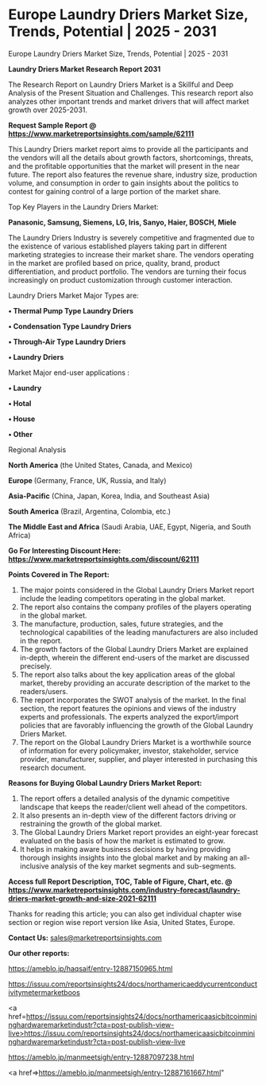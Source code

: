# Europe Laundry Driers Market Size, Trends, Potential | 2025 - 2031
Europe Laundry Driers Market Size, Trends, Potential | 2025 - 2031

<strong>Laundry Driers Market Research Report 2031</strong>

The Research Report on Laundry Driers Market is a Skillful and Deep Analysis of the Present Situation and Challenges. This research report also analyzes other important trends and market drivers that will affect market growth over 2025-2031.

<strong>Request Sample Report @ <a href=https://www.marketreportsinsights.com/sample/62111>https://www.marketreportsinsights.com/sample/62111</a></strong>

This Laundry Driers market report aims to provide all the participants and the vendors will all the details about growth factors, shortcomings, threats, and the profitable opportunities that the market will present in the near future. The report also features the revenue share, industry size, production volume, and consumption in order to gain insights about the politics to contest for gaining control of a large portion of the market share.

Top Key Players in the Laundry Driers Market:

<strong>Panasonic, Samsung, Siemens, LG, Iris, Sanyo, Haier, BOSCH, Miele</strong>

The Laundry Driers Industry is severely competitive and fragmented due to the existence of various established players taking part in different marketing strategies to increase their market share. The vendors operating in the market are profiled based on price, quality, brand, product differentiation, and product portfolio. The vendors are turning their focus increasingly on product customization through customer interaction.

Laundry Driers Market Major Types are:

<strong>• Thermal Pump Type Laundry Driers

• Condensation Type Laundry Driers

• Through-Air Type Laundry Driers

• Laundry Driers</strong>

Market Major end-user applications :

<strong>• Laundry

• Hotal

• House

• Other</strong>

Regional Analysis

</u><strong><b>North America</b></strong> (the United States, Canada, and Mexico)

<strong><b>Europe </b></strong>(Germany, France, UK, Russia, and Italy)

<strong><b>Asia-Pacific</b></strong> (China, Japan, Korea, India, and Southeast Asia)

<strong><b>South America</b></strong> (Brazil, Argentina, Colombia, etc.)

<strong><b>The Middle East and Africa</b></strong> (Saudi Arabia, UAE, Egypt, Nigeria, and South Africa)

<strong>Go For Interesting Discount Here: <a href=https://www.marketreportsinsights.com/discount/62111>https://www.marketreportsinsights.com/discount/62111</a></strong>

<strong>Points Covered in The Report:</strong>
<ol>
  <li>The major points considered in the Global Laundry Driers Market report include the leading competitors operating in the global market.</li>
  <li>The report also contains the company profiles of the players operating in the global market.</li>
  <li>The manufacture, production, sales, future strategies, and the technological capabilities of the leading manufacturers are also included in the report.</li>
  <li>The growth factors of the Global Laundry Driers Market are explained in-depth, wherein the different end-users of the market are discussed precisely.</li>
  <li>The report also talks about the key application areas of the global market, thereby providing an accurate description of the market to the readers/users.</li>
  <li>The report incorporates the SWOT analysis of the market. In the final section, the report features the opinions and views of the industry experts and professionals. The experts analyzed the export/import policies that are favorably influencing the growth of the Global Laundry Driers Market.</li>
  <li>The report on the Global Laundry Driers Market is a worthwhile source of information for every policymaker, investor, stakeholder, service provider, manufacturer, supplier, and player interested in purchasing this research document.</li>
</ol>
<strong>Reasons for Buying Global Laundry Driers Market Report:</strong>

<ol>
  <li>The report offers a detailed analysis of the dynamic competitive landscape that keeps the reader/client well ahead of the competitors.</li>
  <li>It also presents an in-depth view of the different factors driving or restraining the growth of the global market.</li>
  <li>The Global Laundry Driers Market report provides an eight-year forecast evaluated on the basis of how the market is estimated to grow.</li>
  <li>It helps in making aware business decisions by having providing thorough insights insights into the global market and by making an all-inclusive analysis of the key market segments and sub-segments.</li>
</ol>
<strong>Access full Report Description, TOC, Table of Figure, Chart, etc. @ <a href=https://www.marketreportsinsights.com/industry-forecast/laundry-driers-market-growth-and-size-2021-62111>https://www.marketreportsinsights.com/industry-forecast/laundry-driers-market-growth-and-size-2021-62111</a></strong>


Thanks for reading this article; you can also get individual chapter wise section or region wise report version like Asia, United States, Europe.

<strong>Contact Us:</strong>
sales@marketreportsinsights.com

<strong>Our other reports:</strong>

<a href=https://ameblo.jp/haqsaif/entry-12887150965.html>https://ameblo.jp/haqsaif/entry-12887150965.html</a>

<a href=https://issuu.com/reportsinsights24/docs/northamericaeddycurrentconductivitymetermarketboos>https://issuu.com/reportsinsights24/docs/northamericaeddycurrentconductivitymetermarketboos</a>

<a href=https://issuu.com/reportsinsights24/docs/northamericaasicbitcoinmininghardwaremarketindustr?cta=post-publish-view-live>https://issuu.com/reportsinsights24/docs/northamericaasicbitcoinmininghardwaremarketindustr?cta=post-publish-view-live</a>

<a href=https://ameblo.jp/manmeetsigh/entry-12887097238.html>https://ameblo.jp/manmeetsigh/entry-12887097238.html</a>

<a href=>https://ameblo.jp/manmeetsigh/entry-12887161667.html</a>"

